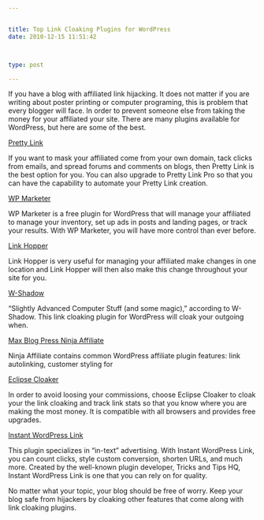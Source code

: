 ```yaml
---


title: Top Link Cloaking Plugins for WordPress
date: 2010-12-15 11:51:42



type: post

---
```

If you have a blog with affiliated link hijacking. It does not matter if you are writing about poster
printing or computer programing, this is problem that every blogger will
face. In order to prevent someone else from taking the money for your
affiliated
your site. There are many plugins available for WordPress, but here are
some of the best.

[Pretty Link](http://wordpress.org/extend/plugins/pretty-link/)

If you want to mask your affiliated
come from your own domain, tack clicks from emails, and spread
forums and comments on blogs, then Pretty Link is the best option for
you. You can also upgrade to Pretty Link Pro so that you can have the
capability to automate your Pretty Link creation.

[WP Marketer](http://www.wpmarketer.com/)

WP Marketer is a free plugin for WordPress that will manage your
affiliated
to manage your inventory, set up ads in posts and landing pages, or
track your results. With WP Marketer, you will have more control than
ever before.

[Link Hopper](http://wordpress.org/extend/plugins/link-hopper/)

Link Hopper is very useful for managing your affiliated
make changes in one location and Link Hopper will then also make this
change throughout your site for you.

[W-Shadow](http://w-shadow.com/blog/2007/07/28/link-cloaking-plugin-for-wordpress/comment-page-10/)

“Slightly Advanced Computer Stuff (and some magic),” according to
W-Shadow. This link cloaking plugin for WordPress will cloak your
outgoing
when.

[Max Blog Press Ninja Affiliate](http://www.mbpninjaaffiliate.com/)

Ninja Affiliate contains common WordPress affiliate plugin
features: link autolinking, customer styling for

[Eclipse Cloaker](http://eclipsecloaker.com/)

In order to avoid loosing your commissions, choose Eclipse Cloaker to
cloak your
the link cloaking and track link stats so that you know where you are
making the most money. It is compatible with all browsers and provides
free upgrades.

[Instant WordPress
Link](http://www.instantwordpresslink.com/?id=7777778)

This plugin specializes in “in-text” advertising. With Instant WordPress
Link, you can count clicks, style custom
conversion, shorten URLs, and much more. Created by the well-known
plugin developer, Tricks and Tips HQ, Instant WordPress Link is one that
you can rely on for quality.

No matter what your topic, your blog should be free of worry. Keep your
blog safe from hijackers by cloaking
other features that come along with link cloaking plugins.

 
